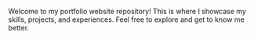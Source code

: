 Welcome to my portfolio website repository! This is where I showcase my skills, projects, and experiences. Feel free to explore and get to know me better.
